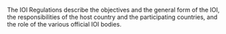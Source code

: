 The IOI Regulations describe the objectives and the general form of the IOI, the responsibilities of the host country and the participating countries, and the role of the various official IOI bodies.
